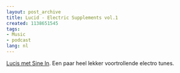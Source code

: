 ```yaml
---
layout: post_archive
title: Lucid - Electric Supplements vol.1
created: 1138651545
tags:
- Music
- podcast
lang: nl
---
```

[Lucis met Sine In](http://www.epsilonlab.com/main/releases/details.php?lang=en&id=30&t=1&p=2). Een paar heel lekker voortrollende electro tunes. 
